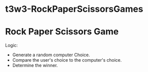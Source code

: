 # t3w3-RockPaperScissorsGames

# Rock Paper Scissors Game
Logic:
- Generate a random computer Choice.
- Compare the user's choice to the computer's choice.
- Determine the winner.
